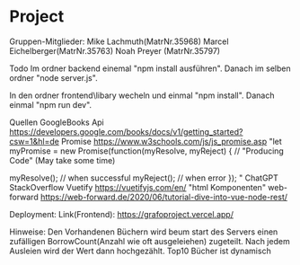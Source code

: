 # Project

Gruppen-Mitglieder:
Mike Lachmuth(MatrNr.35968)
Marcel Eichelberger(MatrNr.35763)
Noah Preyer (MatrNr.35797)


Todo
Im ordner backend einemal "npm install ausführen".
Danach im selben ordner "node server.js".

In den ordner frontend\libary wecheln und einmal "npm install".
Danach einmal "npm run dev".


Quellen
GoogleBooks Api https://developers.google.com/books/docs/v1/getting_started?csw=1&hl=de
Promise https://www.w3schools.com/js/js_promise.asp 
"let myPromise = new Promise(function(myResolve, myReject) {
// "Producing Code" (May take some time)

  myResolve(); // when successful
  myReject();  // when error
});
"
ChatGPT
StackOverflow
Vuetify https://vuetifyjs.com/en/
"html Komponenten" 
web-forward https://web-forward.de/2020/06/tutorial-dive-into-vue-node-rest/ 

Deployment: 
Link(Frontend): https://grafoproject.vercel.app/ 

Hinweise:
Den Vorhandenen Büchern wird beum start des Servers einen zufälligen BorrowCount(Anzahl wie oft ausgeleiehen) zugeteilt.
Nach jedem Ausleien wird der Wert dann hochgezählt.
Top10 Bücher ist dynamisch